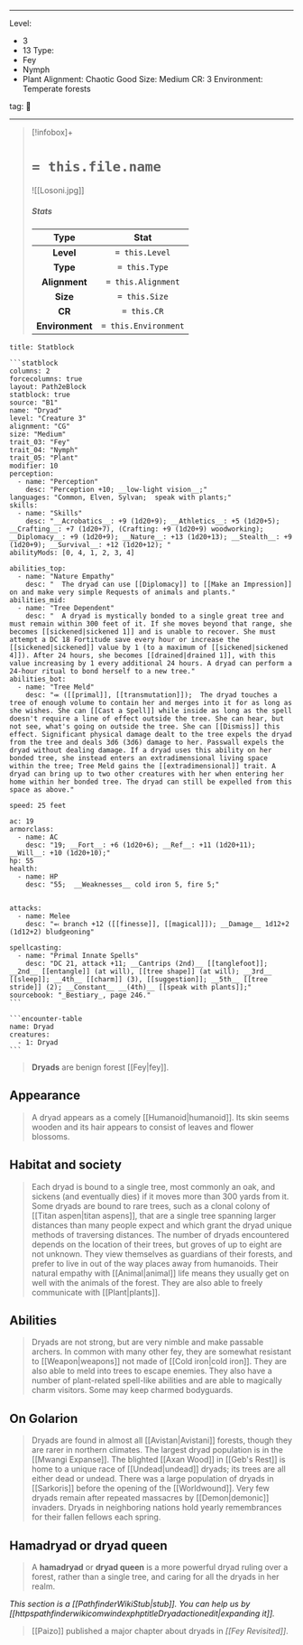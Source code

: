 
---


Level:
- 3
- 13
Type:
- Fey
- Nymph
- Plant
Alignment: Chaotic Good
Size: Medium
CR: 3
Environment: Temperate forests


tag: 👹

---

> [!infobox]+
> #  `= this.file.name`
> ![[Losoni.jpg]]
> ##### Stats
> Type | Stat |
> :---:|:---:|
> **Level** | `= this.Level` |
> **Type** | `= this.Type` |
> **Alignment** | `= this.Alignment` |
> **Size** | `= this.Size` |
> **CR** | `= this.CR` |
> **Environment** | `= this.Environment` |




````ad-info
title: Statblock

```statblock
columns: 2
forcecolumns: true
layout: Path2eBlock
statblock: true
source: "B1"
name: "Dryad"
level: "Creature 3"
alignment: "CG"
size: "Medium"
trait_03: "Fey"
trait_04: "Nymph"
trait_05: "Plant"
modifier: 10
perception:
  - name: "Perception"
    desc: "Perception +10; __low-light vision__;"
languages: "Common, Elven, Sylvan;  speak with plants;"
skills:
  - name: "Skills"
    desc: "__Acrobatics__: +9 (1d20+9); __Athletics__: +5 (1d20+5); __Crafting__: +7 (1d20+7), (Crafting: +9 (1d20+9) woodworking); __Diplomacy__: +9 (1d20+9); __Nature__: +13 (1d20+13); __Stealth__: +9 (1d20+9); __Survival__: +12 (1d20+12); "
abilityMods: [0, 4, 1, 2, 3, 4]

abilities_top:
  - name: "Nature Empathy"
    desc: "  The dryad can use [[Diplomacy]] to [[Make an Impression]] on and make very simple Requests of animals and plants."
abilities_mid:
  - name: "Tree Dependent"
    desc: "  A dryad is mystically bonded to a single great tree and must remain within 300 feet of it. If she moves beyond that range, she becomes [[sickened|sickened 1]] and is unable to recover. She must attempt a DC 18 Fortitude save every hour or increase the [[sickened|sickened]] value by 1 (to a maximum of [[sickened|sickened 4]]). After 24 hours, she becomes [[drained|drained 1]], with this value increasing by 1 every additional 24 hours. A dryad can perform a 24-hour ritual to bond herself to a new tree."
abilities_bot:
  - name: "Tree Meld"
    desc: "⬺ ([[primal]], [[transmutation]]);  The dryad touches a tree of enough volume to contain her and merges into it for as long as she wishes. She can [[Cast a Spell]] while inside as long as the spell doesn't require a line of effect outside the tree. She can hear, but not see, what's going on outside the tree. She can [[Dismiss]] this effect. Significant physical damage dealt to the tree expels the dryad from the tree and deals 3d6 (3d6) damage to her. Passwall expels the dryad without dealing damage. If a dryad uses this ability on her bonded tree, she instead enters an extradimensional living space within the tree; Tree Meld gains the [[extradimensional]] trait. A dryad can bring up to two other creatures with her when entering her home within her bonded tree. The dryad can still be expelled from this space as above."

speed: 25 feet

ac: 19
armorclass:
  - name: AC
    desc: "19; __Fort__: +6 (1d20+6); __Ref__: +11 (1d20+11); __Will__: +10 (1d20+10);"
hp: 55
health:
  - name: HP
    desc: "55;  __Weaknesses__ cold iron 5, fire 5;"


attacks:
  - name: Melee
    desc: "⬻ branch +12 ([[finesse]], [[magical]]); __Damage__ 1d12+2 (1d12+2) bludgeoning"

spellcasting:
  - name: "Primal Innate Spells"
    desc: "DC 21, attack +11; __Cantrips (2nd)__ [[tanglefoot]]; __2nd__ [[entangle]] (at will), [[tree shape]] (at will); __3rd__ [[sleep]]; __4th__ [[charm]] (3), [[suggestion]]; __5th__ [[tree stride]] (2); __Constant__ __(4th)__ [[speak with plants]];"
sourcebook: "_Bestiary_, page 246."
```

```encounter-table
name: Dryad
creatures:
  - 1: Dryad
```

````



> **Dryads** are benign forest [[Fey|fey]].



## Appearance

> A dryad appears as a comely [[Humanoid|humanoid]]. Its skin seems wooden and its hair appears to consist of leaves and flower blossoms.


## Habitat and society

> Each dryad is bound to a single tree, most commonly an oak, and sickens (and eventually dies) if it moves more than 300 yards from it. Some dryads are bound to rare trees, such as a clonal colony of [[Titan aspen|titan aspens]], that are a single tree spanning larger distances than many people expect and which grant the dryad unique methods of traversing distances. The number of dryads encountered depends on the location of their trees, but groves of up to eight are not unknown.
> They view themselves as guardians of their forests, and prefer to live in out of the way places away from humanoids. Their natural empathy with [[Animal|animal]] life means they usually get on well with the animals of the forest. They are also able to freely communicate with [[Plant|plants]].


## Abilities

> Dryads are not strong, but are very nimble and make passable archers. In common with many other fey, they are somewhat resistant to [[Weapon|weapons]] not made of [[Cold iron|cold iron]]. They are also able to meld into trees to escape enemies.
> They also have a number of plant-related spell-like abilities and are able to magically charm visitors. Some may keep charmed bodyguards.


## On Golarion

> Dryads are found in almost all [[Avistan|Avistani]] forests, though they are rarer in northern climates. The largest dryad population is in the [[Mwangi Expanse]].
> The blighted [[Axan Wood]] in [[Geb's Rest]] is home to a unique race of [[Undead|undead]] dryads; its trees are all either dead or undead.
> There was a large population of dryads in [[Sarkoris]] before the opening of the [[Worldwound]]. Very few dryads remain after repeated massacres by [[Demon|demonic]] invaders. Dryads in neighboring nations hold yearly remembrances for their fallen fellows each spring. 


## Hamadryad or dryad queen


> A **hamadryad** or **dryad queen** is a more powerful dryad ruling over a forest, rather than a single tree, and caring for all the dryads in her realm.



*This section is a [[PathfinderWikiStub|stub]]. You can help us by [[httpspathfinderwikicomwindexphptitleDryadactionedit|expanding it]].*



> [[Paizo]] published a major chapter about dryads in *[[Fey Revisited]]*.









